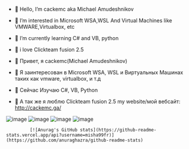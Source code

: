 - 👋 Hello, I’m cackemc aka Michael Amudeshnikov
- 👀 I’m interested in Microsoft WSA,WSL And Virtual Machines like VMWARE,Virtualbox, etc
- 🌱 I’m currently learning C# and VB, python
- 💞️ i love Clickteam fusion 2.5

- 👋 Привет, я cackemc(Michael Amudeshnikov)
- 👀 Я заинтересован в Microsoft WSA, WSL и  Виртуальных Машинах таких как vmware, virtualbox, и т.д
- 🌱 Сейчас Изучаю C#, VB, Python
- 💞️ А так же я люблю Clickteam fusion 2.5
my website/мой вебсайт: http://cackemc.ga/

![image](https://user-images.githubusercontent.com/83592338/194636483-f253210d-39ed-448c-ae89-0fc662051d93.png)
![image](https://user-images.githubusercontent.com/83592338/194636624-0194a8f1-6ff3-4662-8b58-2566e532c91b.png)
![image](https://user-images.githubusercontent.com/83592338/194636748-70033ada-7e4d-4076-8f3a-e1fe62964f1d.png)
![image](https://user-images.githubusercontent.com/83592338/194636781-9b0c9bcd-52ae-4acb-be18-202755860795.png)

             [![Anurag's GitHub stats](https://github-readme-stats.vercel.app/api?username=misha99fr)](https://github.com/anuraghazra/github-readme-stats)



